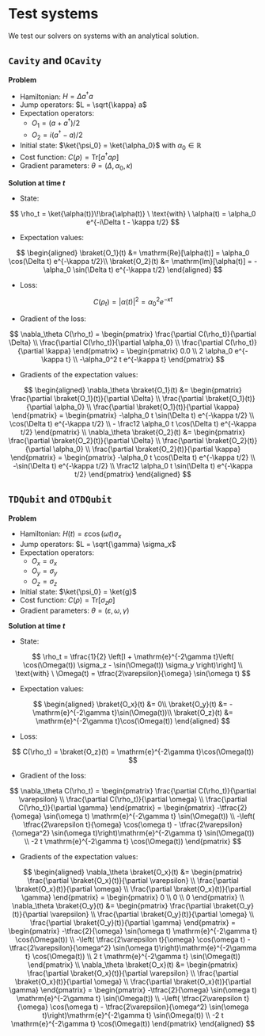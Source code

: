 # Test systems

We test our solvers on systems with an analytical solution.

## `Cavity` and `OCavity`

**Problem**

- Hamiltonian: $H = \Delta a^\dagger a$
- Jump operators: $L = \sqrt{\kappa} a$
- Expectation operators:
  - $O_1 = (a+a^\dagger)/2$
  - $O_2 = i(a^\dagger-a)/2$
- Initial state: $\ket{\psi_0} = \ket{\alpha_0}$ with $\alpha_0\in\mathbb{R}$
- Cost function: $C(\rho) = \mathrm{Tr}[a^\dagger a \rho]$
- Gradient parameters: $\theta=(\Delta, \alpha_0, \kappa)$

**Solution at time $t$**

- State:

$$
\rho_t = \ket{\alpha(t)}\!\bra{\alpha(t)} \ \text{with} \ \alpha(t) = \alpha_0 e^{-i\Delta t - \kappa t/2}
$$

- Expectation values:

$$
\begin{aligned}
    \braket{O_1}(t) &= \mathrm{Re}[\alpha(t)] = \alpha_0 \cos(\Delta t) e^{-\kappa t/2}\\
    \braket{O_2}(t) &= \mathrm{Im}[\alpha(t)] = -\alpha_0 \sin(\Delta t) e^{-\kappa t/2}
\end{aligned}
$$

- Loss:

$$
C(\rho_t) = |\alpha(t)|^2 = \alpha_0^2 e^{-\kappa t}
$$

- Gradient of the loss:

$$
\nabla_\theta C(\rho_t) =
\begin{pmatrix}
    \frac{\partial C(\rho_t)}{\partial \Delta} \\
    \frac{\partial C(\rho_t)}{\partial \alpha_0} \\
    \frac{\partial C(\rho_t)}{\partial \kappa}
\end{pmatrix} =
\begin{pmatrix}
  0.0 \\
  2 \alpha_0 e^{-\kappa t} \\
  -\alpha_0^2 t e^{-\kappa t}
\end{pmatrix}
$$

- Gradients of the expectation values:

$$
\begin{aligned}
    \nabla_\theta \braket{O_1}(t) &=
    \begin{pmatrix}
        \frac{\partial \braket{O_1}(t)}{\partial \Delta} \\
        \frac{\partial \braket{O_1}(t)}{\partial \alpha_0} \\
        \frac{\partial \braket{O_1}(t)}{\partial \kappa}
    \end{pmatrix} =
    \begin{pmatrix}
        -\alpha_0 t \sin(\Delta t) e^{-\kappa t/2} \\
        \cos(\Delta t) e^{-\kappa t/2} \\
        - \frac12 \alpha_0 t \cos(\Delta t) e^{-\kappa t/2}
    \end{pmatrix} \\
    \nabla_\theta \braket{O_2}(t) &=
    \begin{pmatrix}
        \frac{\partial \braket{O_2}(t)}{\partial \Delta} \\
        \frac{\partial \braket{O_2}(t)}{\partial \alpha_0} \\
        \frac{\partial \braket{O_2}(t)}{\partial \kappa}
    \end{pmatrix} =
    \begin{pmatrix}
        -\alpha_0 t \cos(\Delta t) e^{-\kappa t/2} \\
        -\sin(\Delta t) e^{-\kappa t/2} \\
        \frac12 \alpha_0 t \sin(\Delta t) e^{-\kappa t/2}
    \end{pmatrix}
\end{aligned}
$$

## `TDQubit` and `OTDQubit`

**Problem**

- Hamiltonian: $H(t) = \varepsilon \cos(\omega t) \sigma_x$
- Jump operators: $L = \sqrt{\gamma} \sigma_x$
- Expectation operators:
  - $O_x = \sigma_x$
  - $O_y = \sigma_y$
  - $O_z = \sigma_z$
- Initial state: $\ket{\psi_0} = \ket{g}$
- Cost function: $C(\rho) = \mathrm{Tr}[\sigma_z \rho]$
- Gradient parameters: $\theta=(\varepsilon, \omega, \gamma)$

**Solution at time $t$**

- State:

$$
\rho_t = \tfrac{1}{2} \left[I + \mathrm{e}^{-2\gamma t}\left( \cos(\Omega(t)) \sigma_z - \sin(\Omega(t)) \sigma_y \right)\right] \\ \text{with} \ \Omega(t) = \tfrac{2\varepsilon}{\omega} \sin(\omega t)
$$

- Expectation values:

$$
\begin{aligned}
    \braket{O_x}(t) &= 0\\
    \braket{O_y}(t) &= -\mathrm{e}^{-2\gamma t}\sin(\Omega(t))\\
    \braket{O_z}(t) &= \mathrm{e}^{-2\gamma t}\cos(\Omega(t))
\end{aligned}
$$

- Loss:

$$
C(\rho_t) = \braket{O_z}(t) = \mathrm{e}^{-2\gamma t}\cos(\Omega(t))
$$

- Gradient of the loss:

$$
\nabla_\theta C(\rho_t) =
\begin{pmatrix}
    \frac{\partial C(\rho_t)}{\partial \varepsilon} \\
    \frac{\partial C(\rho_t)}{\partial \omega} \\
    \frac{\partial C(\rho_t)}{\partial \gamma}
\end{pmatrix} =
\begin{pmatrix}
    -\tfrac{2}{\omega} \sin(\omega t) \mathrm{e}^{-2\gamma t} \sin(\Omega(t)) \\
    -\left( \tfrac{2\varepsilon t}{\omega} \cos(\omega t) - \tfrac{2\varepsilon}{\omega^2} \sin(\omega t)\right)\mathrm{e}^{-2\gamma t} \sin(\Omega(t)) \\
    -2 t \mathrm{e}^{-2\gamma t} \cos(\Omega(t))
\end{pmatrix}
$$

- Gradients of the expectation values:

$$
\begin{aligned}
    \nabla_\theta \braket{O_x}(t) &=
    \begin{pmatrix}
        \frac{\partial \braket{O_x}(t)}{\partial \varepsilon} \\
        \frac{\partial \braket{O_x}(t)}{\partial \omega} \\
        \frac{\partial \braket{O_x}(t)}{\partial \gamma}
    \end{pmatrix} =
    \begin{pmatrix}
        0 \\
        0 \\
        0
    \end{pmatrix} \\
    \nabla_\theta \braket{O_y}(t) &=
    \begin{pmatrix}
        \frac{\partial \braket{O_y}(t)}{\partial \varepsilon} \\
        \frac{\partial \braket{O_y}(t)}{\partial \omega} \\
        \frac{\partial \braket{O_y}(t)}{\partial \gamma}
    \end{pmatrix} =
    \begin{pmatrix}
        -\tfrac{2}{\omega} \sin(\omega t) \mathrm{e}^{-2\gamma t} \cos(\Omega(t)) \\
        -\left( \tfrac{2\varepsilon t}{\omega} \cos(\omega t) - \tfrac{2\varepsilon}{\omega^2} \sin(\omega t)\right)\mathrm{e}^{-2\gamma t} \cos(\Omega(t)) \\
        2 t \mathrm{e}^{-2\gamma t} \sin(\Omega(t))
    \end{pmatrix} \\
    \nabla_\theta \braket{O_x}(t) &=
    \begin{pmatrix}
        \frac{\partial \braket{O_x}(t)}{\partial \varepsilon} \\
        \frac{\partial \braket{O_x}(t)}{\partial \omega} \\
        \frac{\partial \braket{O_x}(t)}{\partial \gamma}
    \end{pmatrix} =
    \begin{pmatrix}
        -\tfrac{2}{\omega} \sin(\omega t) \mathrm{e}^{-2\gamma t} \sin(\Omega(t)) \\
        -\left( \tfrac{2\varepsilon t}{\omega} \cos(\omega t) - \tfrac{2\varepsilon}{\omega^2} \sin(\omega t)\right)\mathrm{e}^{-2\gamma t} \sin(\Omega(t)) \\
        -2 t \mathrm{e}^{-2\gamma t} \cos(\Omega(t))
    \end{pmatrix}
\end{aligned}
$$
